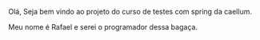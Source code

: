 Olá,
Seja bem vindo ao projeto do curso de testes com spring da caellum.

Meu nome é Rafael e serei o programador dessa bagaça.
